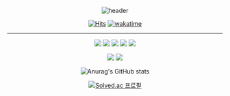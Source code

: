 <div align="center">
  
![header](https://capsule-render.vercel.app/api?type=waving&color=auto&height=300&section=header&text=Minoolian's%20Github&fontSize=90&animation=fadeIn)
<!-- 로고꾸미기 -->

[![Hits](https://hits.seeyoufarm.com/api/count/incr/badge.svg?url=https%3A%2F%2Fgithub.com%2FMinoolian&count_bg=%2381B1FB&title_bg=%23555555&icon=github.svg&icon_color=%23E7E7E7&title=hits&edge_flat=false)](https://hits.seeyoufarm.com)
[![wakatime](https://wakatime.com/badge/user/8fd8dd9a-1bf0-463c-be6d-6ff0a7b67af1.svg)](https://wakatime.com/@8fd8dd9a-1bf0-463c-be6d-6ff0a7b67af1)
***

<img src="https://img.shields.io/badge/SpringBoot-6DB33F?style=for-the-badge&logo=SpringBoot&logoColor=white"/></a>
<img src="https://img.shields.io/badge/Mysql-4479A1?style=for-the-badge&logo=Mysql&logoColor=white"/></a>
<img src="https://img.shields.io/badge/Amazon AWS-FF9900?style=for-the-badge&logo=AmazonAWS&logoColor=white"/></a>
<img src="https://img.shields.io/badge/Spring Security-3766AB?style=for-the-badge&logo=Spring Security&logoColor=white"/></a>
<img src="https://img.shields.io/badge/MongoDB-47A248?style=for-the-badge&logo=MongoDB&logoColor=white"/></a>

<img src="https://img.shields.io/badge/Java-007396?style=for-the-badge&logo=Java&logoColor=white"/></a>
<img src="https://img.shields.io/badge/Python-3766AB?style=for-the-badge&logo=Python&logoColor=white"/></a>





![Anurag's GitHub stats](https://github-readme-stats.vercel.app/api?username=minoolian&show_icons=true&theme=radical&hide=&count_private=true)

<!-- [![willianrod's wakatime stats](https://github-readme-stats.vercel.app/api/wakatime?username=@minoolian&theme=cobalt)](https://github.com/anuraghazra/github-readme-stats) -->




[![Solved.ac 프로필](http://mazassumnida.wtf/api/v2/generate_badge?boj=good10040624)](https://solved.ac/good10040624)

<!-- [![Readme Card](https://github-readme-stats.vercel.app/api/pin/?username=anuraghazra&repo=github-readme-stats&theme=radical)](https://github.com/anuraghazra/github-readme-stats) -->


<!-- [![Top Langs](https://github-readme-stats.vercel.app/api/top-langs/?username=anuraghazra&layout=compact&theme=radical)](https://github.com/anuraghazra/github-readme-stats) -->

<!-- [![Top Langs](https://github-readme-stats.vercel.app/api/top-langs/?username=anuraghazra&hide=javascript,html&theme=radical)](https://github.com/anuraghazra/github-readme-stats) -->
<!-- languag hide version -->

<!--
**Minoolian/Minoolian** is a ✨ _special_ ✨ repository because its `README.md` (this file) appears on your GitHub profile.

Here are some ideas to get you started:

- 🔭 I’m currently working on ...
- 🌱 I’m currently learning ...
- 👯 I’m looking to collaborate on ...
- 🤔 I’m looking for help with ...
- 💬 Ask me about ...
- 📫 How to reach me: ...
- 😄 Pronouns: ...
- ⚡ Fun fact: ...
-->
                                                                                                           
<div align="center">
